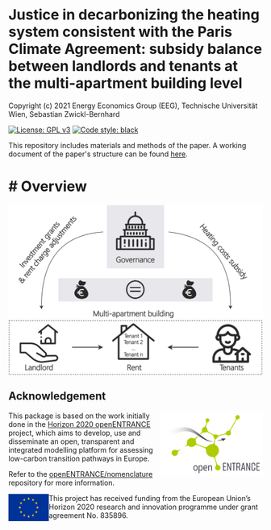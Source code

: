 # Justice in decarbonizing the heating system consistent with the Paris Climate Agreement: subsidy balance between landlords and tenants at the multi-apartment building level

Copyright (c) 2021 Energy Economics Group (EEG), Technische Universität Wien, Sebastian Zwickl-Bernhard

[![License: GPL v3](https://img.shields.io/badge/License-GPLv3-blue.svg)](https://www.gnu.org/licenses/gpl-3.0)
[![Code style: black](https://img.shields.io/badge/code%20style-black-000000.svg)](https://github.com/psf/black)

This repository includes materials and methods of the paper. A working document of the paper's structure can be found [here](working-documents/Structure-of-the-paper.docx).

# # Overview

<img src="./_static//Sketch.jpg" align="center" alt="Sketch" />

## Acknowledgement

<img src="./_static/open_entrance-logo.png" width="202" height="129" align="right" alt="openENTRANCE logo" />

This package is based on the work initially done in the
[Horizon 2020 openENTRANCE](https://openentrance.eu) project, which aims to  develop,
use and disseminate an open, transparent and integrated  modelling platform
for assessing low-carbon transition pathways in Europe.

Refer to the [openENTRANCE/nomenclature](https://github.com/openENTRANCE/nomenclature)
repository for more information.

<img src="./_static/EU-logo-300x201.jpg" width="80" height="54" align="left" alt="EU logo" />
This project has received funding from the European Union’s Horizon 2020 research
and innovation programme under grant agreement No. 835896.
